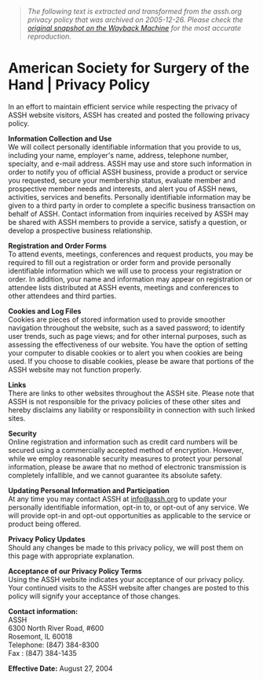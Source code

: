 > *The following text is extracted and transformed from the assh.org privacy policy that was archived on 2005-12-26. Please check the [original snapshot on the Wayback Machine](https://web.archive.org/web/20051226233036id_/http%3A//www.assh.org/Template.cfm%3FSection%3DPrivacy_Policy) for the most accurate reproduction.*

# American Society for Surgery of the Hand | Privacy Policy

In an effort to maintain efficient service while respecting the privacy of ASSH website visitors, ASSH has created and posted the following privacy policy. 

**Information Collection and Use**  
We will collect personally identifiable information that you provide to us, including your name, employer's name, address, telephone number, specialty, and e-mail address. ASSH may use and store such information in order to notify you of official ASSH business, provide a product or service you requested, secure your membership status, evaluate member and prospective member needs and interests, and alert you of ASSH news, activities, services and benefits. Personally identifiable information may be given to a third party in order to complete a specific business transaction on behalf of ASSH. Contact information from inquiries received by ASSH may be shared with ASSH members to provide a service, satisfy a question, or develop a prospective business relationship. 

**Registration and Order Forms**  
To attend events, meetings, conferences and request products, you may be required to fill out a registration or order form and provide personally identifiable information which we will use to process your registration or order. In addition, your name and information may appear on registration or attendee lists distributed at ASSH events, meetings and conferences to other attendees and third parties. 

**Cookies and Log Files**  
Cookies are pieces of stored information used to provide smoother navigation throughout the website, such as a saved password; to identify user trends, such as page views; and for other internal purposes, such as assessing the effectiveness of our website. You have the option of setting your computer to disable cookies or to alert you when cookies are being used. If you choose to disable cookies, please be aware that portions of the ASSH website may not function properly. 

**Links**  
There are links to other websites throughout the ASSH site. Please note that ASSH is not responsible for the privacy policies of these other sites and hereby disclaims any liability or responsibility in connection with such linked sites. 

**Security**  
Online registration and information such as credit card numbers will be secured using a commercially accepted method of encryption. However, while we employ reasonable security measures to protect your personal information, please be aware that no method of electronic transmission is completely infallible, and we cannot guarantee its absolute safety. 

**Updating Personal Information and Participation**  
At any time you may contact ASSH at info@assh.org to update your personally identifiable information, opt-in to, or opt-out of any service. We will provide opt-in and opt-out opportunities as applicable to the service or product being offered. 

**Privacy Policy Updates**  
Should any changes be made to this privacy policy, we will post them on this page with appropriate explanation. 

**Acceptance of our Privacy Policy Terms**  
Using the ASSH website indicates your acceptance of our privacy policy. Your continued visits to the ASSH website after changes are posted to this policy will signify your acceptance of those changes. 

**Contact information:**  
ASSH  
6300 North River Road, #600  
Rosemont, IL 60018  
Telephone: (847) 384-8300  
Fax : (847) 384-1435 

**Effective Date:** August 27, 2004
